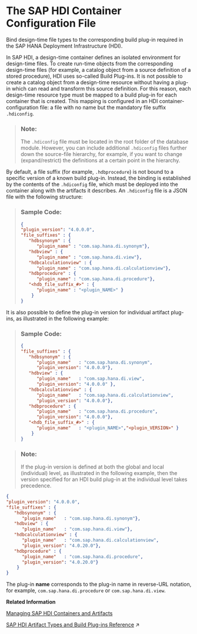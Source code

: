 <!-- loio64004007ba094687bfc1a03453efb804 -->

# The SAP HDI Container Configuration File

Bind design-time file types to the corresponding build plug-in required in the SAP HANA Deployment Infrastructure \(HDI\).

In SAP HDI, a design-time container defines an isolated environment for design-time files. To create run-time objects from the corresponding design-time files \(for example, a catalog object from a source definition of a stored procedure\), HDI uses so-called Build Plug-ins. It is not possible to create a catalog object from a design-time resource without having a plug-in which can read and transform this source definition. For this reason, each design-time resource type must be mapped to a build plug-in for each container that is created. This mapping is configured in an HDI container-configuration file: a file with no name but the mandatory file suffix `.hdiconfig`.

> ### Note:  
> The `.hdiconfig` file must be located in the root folder of the database module. However, you can include additional `.hdiconfig` files further down the source-file hierarchy, for example, if you want to change \(expand/restrict\) the definitions at a certain point in the hierarchy.

By default, a file suffix \(for example, `.hdbprocedure`\) is not bound to a specific version of a known build plug-in. Instead, the binding is established by the contents of the `.hdiconfig` file, which must be deployed into the container along with the artifacts it describes. An `.hdiconfig` file is a JSON file with the following structure:

> ### Sample Code:  
> ```json
> {
> "plugin_version": "4.0.0.0",
> "file_suffixes" : {
>    "hdbsynonym" : { 
>       "plugin_name" : "com.sap.hana.di.synonym"},
>    "hdbview" : { 
>       "plugin_name" : "com.sap.hana.di.view"}, 
>    "hdbcalculationview" : { 
>       "plugin_name" : "com.sap.hana.di.calculationview"},
>    "hdbprocedure" : { 
>       "plugin_name" : "com.sap.hana.di.procedure"},
>    "<hdb_file_suffix_#>" : {
>       "plugin_name" : "<plugin_NAME>" }
>     }
> }
> ```

It is also possible to define the plug-in version for individual artifact plug-ins, as illustrated in the following example:

> ### Sample Code:  
> ```json
> {
> "file_suffixes" : {
>    "hdbsynonym" : { 
>       "plugin_name"   : "com.sap.hana.di.synonym", 
>       "plugin_version": "4.0.0.0"},
>    "hdbview" : { 
>       "plugin_name"   : "com.sap.hana.di.view", 
>       "plugin_version": "4.0.0.0" }, 
>    "hdbcalculationview" : { 
>       "plugin_name"   : "com.sap.hana.di.calculationview", 
>       "plugin_version": "4.0.0.0"},
>    "hdbprocedure" : { 
>       "plugin_name"   : "com.sap.hana.di.procedure", 
>       "plugin_version": "4.0.0.0"},
>    "<hdb_file_suffix_#>" : {
>       "plugin_name"   : "<plugin_NAME>","<plugin_VERSION>" }
>     }
> }
> ```

> ### Note:  
> If the plug-in version is defined at both the global and local \(individual\) level, as illustrated in the following example, then the version specified for an HDI build plug-in at the individual level takes precedence.

```json
{
"plugin_version": "4.0.0.0",
"file_suffixes" : {
   "hdbsynonym" : { 
      "plugin_name"   : "com.sap.hana.di.synonym"},
   "hdbview" : { 
      "plugin_name"   : "com.sap.hana.di.view"}, 
   "hdbcalculationview" : { 
      "plugin_name"   : "com.sap.hana.di.calculationview", 
      "plugin_version": "4.0.20.0"},
   "hdbprocedure" : { 
      "plugin_name"   : "com.sap.hana.di.procedure", 
      "plugin_version": "4.0.20.0"}
    }
}
```

The plug-in **name** corresponds to the plug-in name in reverse-URL notation, for example, `com.sap.hana.di.procedure` or `com.sap.hana.di.view`.

**Related Information**  


[Managing SAP HDI Containers and Artifacts](managing-sap-hdi-containers-and-artifacts-23f1f40.md "In SAP HANA Deployment Infrastructure (HDI), database development artifacts are deployed to so-called containers.")

[SAP HDI Artifact Types and Build Plug-ins Reference](https://help.sap.com/viewer/c2cc2e43458d4abda6788049c58143dc/2023_4_QRC/en-US/9789224788a34d93a86080cab993575c.html "The SAP HANA Cloud, SAP HANA database deployment infrastructure (HDI) supports a wide variety of database artifact types, for example, tables, indexes, and views.") :arrow_upper_right:

